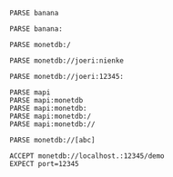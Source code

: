 
```no
PARSE banana
```

```no
PARSE banana:
```

```no
PARSE monetdb:/
```

```no
PARSE monetdb://joeri:nienke
```

```no
PARSE monetdb://joeri:12345:
```

```no
PARSE mapi
PARSE mapi:monetdb
PARSE mapi:monetdb:
PARSE mapi:monetdb:/
PARSE mapi:monetdb://
```

```no
PARSE monetdb://[abc]
```


```test
ACCEPT monetdb://localhost.:12345/demo
EXPECT port=12345

```


